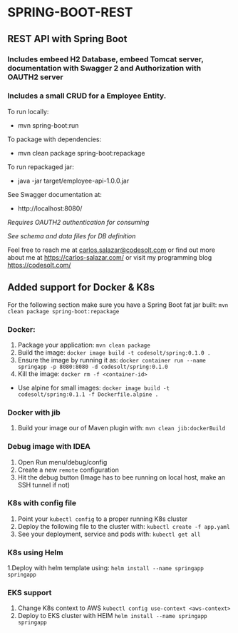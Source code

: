 # SPRING-BOOT-REST
## REST API with Spring Boot 
### Includes embeed H2 Database, embeed Tomcat server, documentation with Swagger 2 and Authorization with OAUTH2 server

### Includes a small CRUD for a Employee Entity.

To run locally:
* mvn spring-boot:run

To package with dependencies:
* mvn clean package spring-boot:repackage

To run repackaged jar:
* java -jar target/employee-api-1.0.0.jar 

See Swagger documentation at:
* http://localhost:8080/

*Requires OAUTH2 authentication for consuming*

*See schema and data files for DB definition*

Feel free to reach me at carlos.salazar@codesolt.com or find out more about me at https://carlos-salazar.com/ or visit my programming blog https://codesolt.com/

## Added support for Docker & K8s

For the following section make sure you have a Spring Boot fat jar built:
`mvn clean package spring-boot:repackage`

### Docker:
1. Package your application: `mvn clean package`
2. Build the image: `docker image build -t codesolt/spring:0.1.0 .`
3. Ensure the image by running it as: 
`docker container run --name springapp -p 8080:8080 -d codesolt/spring:0.1.0`
4. Kill the image: `docker rm -f <container-id>`

* Use alpine for small images:
`docker image build -t codesolt/spring:0.1.1 -f Dockerfile.alpine .`

### Docker with jib
1. Build your image our of Maven plugin with: `mvn clean jib:dockerBuild`

### Debug image with IDEA
1. Open Run menu/debug/config
3. Create a new `remote` configuration
3. Hit the debug button (Image has to bee running on local host, make an SSH tunnel if not)

### K8s with config file
1. Point your `kubectl config` to a proper running K8s cluster
2. Deploy the following file to the cluster with:
`kubectl create -f app.yaml`
3. See your deployment, service and pods with:
`kubectl get all` 

### K8s using Helm
1.Deploy with helm template using:
`helm install --name springapp springapp`

### EKS support
1. Change K8s context to AWS
`kubectl config use-context <aws-context>`  
2. Deploy to EKS cluster with HElM
`helm install --name springapp springapp`